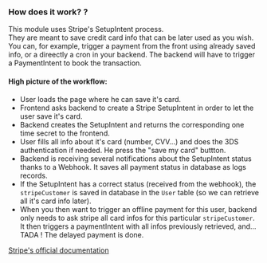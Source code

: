 
### How does it work? ? ### 
This module uses Stripe's SetupIntent process. </br>
They are meant to save credit card info that can be later used as you wish. </br>
You can, for example, trigger a payment from the front using already saved info, or a direectly a cron in your backend. The backend will have to trigger a PaymentIntent to book the transaction. </br>

#### High picture of the workflow: ####
- User loads the page where he can save it's card. </br>
- Frontend asks backend to create a Stripe SetupIntent in order to let the user save it's card. </br>
- Backend creates the SetupIntent and returns the corresponding one time secret to the frontend. </br>
- User fills all info about it's card (number, CVV...) and does the 3DS authentication if needed. He press the "save my card" buttton. </br>
- Backend is receiving several notifications about the SetupIntent status thanks to a Webhook. It saves all payment status in database as logs records. </br>
- If the SetupIntent has a correct status (received from the webhook), the `stripeCustomer` is saved in database in the `User` table (so we can retrieve all it's card info later). </br>
- When you then want to trigger an offline payment for this user, backend only needs to ask stripe all card infos for this particular `stripeCustomer`. It then triggers a paymentIntent with all infos previously retrieved, and... TADA ! The delayed payment is done. </br>

[Stripe's official documentation](https://stripe.com/docs)